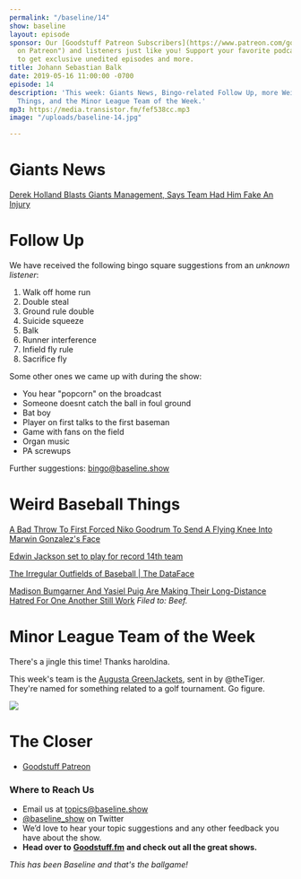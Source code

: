 ```yaml
---
permalink: "/baseline/14"
show: baseline
layout: episode
sponsor: Our [Goodstuff Patreon Subscribers](https://www.patreon.com/goodstuff "Goodstuff
  on Patreon") and listeners just like you! Support your favorite podcasts directly
  to get exclusive unedited episodes and more.
title: Johann Sebastian Balk
date: 2019-05-16 11:00:00 -0700
episode: 14
description: 'This week: Giants News, Bingo-related Follow Up, more Weird Baseball
  Things, and the Minor League Team of the Week.'
mp3: https://media.transistor.fm/fef538cc.mp3
image: "/uploads/baseline-14.jpg"

---
```

# Giants News

[Derek Holland Blasts Giants Management, Says Team Had Him Fake An Injury](https://deadspin.com/derek-holland-blasts-giants-management-says-team-had-h-1834704011)

# Follow Up

We have received the following bingo square suggestions from an _unknown listener_:

1. Walk off home run
2. Double steal
3. Ground rule double
4. Suicide squeeze
5. Balk
6. Runner interference
7. Infield fly rule
8. Sacrifice fly

Some other ones we came up with during the show:

* You hear "popcorn" on the broadcast
* Someone doesnt catch the ball in foul ground
* Bat boy
* Player on first talks to the first baseman
* Game with fans on the field
* Organ music
* PA screwups

Further suggestions: bingo@baseline.show

# Weird Baseball Things

[A Bad Throw To First Forced Niko Goodrum To Send A Flying Knee Into Marwin Gonzalez's Face](https://deadspin.com/a-bad-throw-to-first-forced-niko-goodrum-to-send-a-flyi-1834692340)

[Edwin Jackson set to play for record 14th team](http://www.espn.com/mlb/story/_/id/26724521/edwin-jackson-set-play-record-14th-team)

[The Irregular Outfields of Baseball | The DataFace](http://thedataface.com/2019/04/sports/baseballs-irregular-outfields)

[Madison Bumgarner And Yasiel Puig Are Making Their Long-Distance Hatred For One Another Still Work](https://deadspin.com/madison-bumgarner-and-yasiel-puig-are-making-their-long-1834707101) _Filed to: Beef._

# Minor League Team of the Week

There's a jingle this time! Thanks haroldina.

This week's team is the [Augusta GreenJackets](https://en.wikipedia.org/wiki/Augusta_GreenJackets), sent in by @theTiger. They're named for something related to a golf tournament. Go figure.

![](https://upload.wikimedia.org/wikipedia/en/e/ea/GreenJackets.PNG)

# **The Closer**

* [Goodstuff Patreon](https://patreon.com/goodstuff)

### **Where to Reach Us**

* Email us at topics@baseline.show
* [@baseline_show](https://twitter.com/baseline_show) on Twitter
* We’d love to hear your topic suggestions and any other feedback you have about the show.
* **Head over to** [**Goodstuff.fm**](http://goodstuff.fm/) **and check out all the great shows.**

_This has been Baseline and that's the ballgame!_